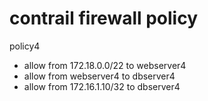 # contrail firewall policy
policy4
- allow from 172.18.0.0/22 to webserver4
- allow from webserver4 to dbserver4
- allow from 172.16.1.10/32 to dbserver4
